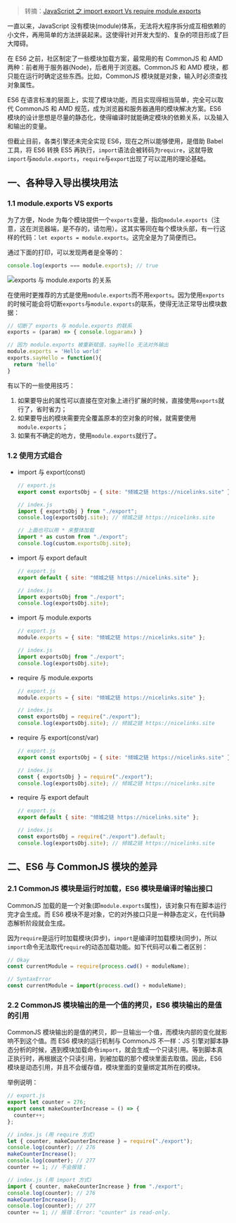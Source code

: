 > 转摘：[JavaScript 之 import export Vs require module.exports](http://www.jeffjade.com/2019/08/28/159-js-import-export-vs-require-module-exports/)

一直以来，JavaScript 没有模块(module)体系，无法将大程序拆分成互相依赖的小文件，再用简单的方法拼装起来。这使得针对开发大型的、复杂的项目形成了巨大障碍。

在 ES6 之前，社区制定了一些模块加载方案，最常用的有 CommonJS 和 AMD 两种：前者用于服务器(Node)，后者用于浏览器。CommonJS 和 AMD 模块，都只能在运行时确定这些东西。比如，CommonJS 模块就是对象，输入时必须查找对象属性。

ES6 在语言标准的层面上，实现了模块功能，而且实现得相当简单，完全可以取代 CommonJS 和 AMD 规范，成为浏览器和服务器通用的模块解决方案。ES6 模块的设计思想是尽量的静态化，使得编译时就能确定模块的依赖关系，以及输入和输出的变量。

但截止目前，各类引擎还未完全实现 ES6，现在之所以能够使用，是借助 Babel 工具，将 ES6 转换 ES5 再执行，`import`语法会被转码为`require`，这就导致`import`与`module.exports`，`require`与`export`出现了可以混用的理论基础。

## 一、各种导入导出模块用法

### 1.1 module.exports VS exports

为了方便，Node 为每个模块提供一个`exports`变量，指向`module.exports`（注意，这在浏览器端，是不存的，请勿用）。这其实等同在每个模块头部，有一行这样的代码：`let exports = module.exports`。这完全是为了简便而已。

通过下面的打印，可以发现两者是全等的：

```JavaScript
console.log(exports === module.exports); // true
```

![exports 与 module.exports 的关系](http://cnd.qiniu.lin07ux.cn/markdown/1479006903041.png)

在使用时更推荐的方式是使用`module.exports`而不用`exports`。因为使用`exports`的时候可能会将切断`exports`与`module.exports`的联系，使得无法正常导出模块数据：

```JavaScript
// 切断了 exports 与 module.exports 的联系
exports = (param) => { console.logparamx) }

// 因为 module.exports 被重新赋值，sayHello 无法对外输出
module.exports = 'Hello world'
exports.sayHello = function(){
  return 'hello'
}
```

有以下的一些使用技巧：

1. 如果要导出的属性可以直接在空对象上进行扩展的时候，直接使用`exports`就行了，省时省力；
2. 如果要导出的模块需要完全覆盖原本的空对象的时候，就需要使用`module.exports`；
3. 如果有不确定的地方，使用`module.exports`就行了。

### 1.2 使用方式组合

* import 与 export(const)
    
    ```JavaScript
    // export.js
    export const exportsObj = { site: "倾城之链 https://nicelinks.site" };
    
    // index.js
    import { exportsObj } from "./export";
    console.log(exportsObj.site); // 倾城之链 https://nicelinks.site
    
    // 上面也可以用 * 来整体加载
    import * as custom from "./export";
    console.log(custom.exportsObj.site);
    ```

* import 与 export default

    ```JavaScript
    // export.js
    export default { site: "倾城之链 https://nicelinks.site" };
    
    // index.js
    import exportsObj from "./export";
    console.log(exportsObj.site);
    ```

* import 与 module.exports

    ```JavaScript
    // export.js
    module.exports = { site: "倾城之链 https://nicelinks.site" };
    
    // index.js
    import exportsObj from "./export";
    console.log(exportsObj.site);
    ```

* require 与 module.exports

    ```JavaScript
    // export.js
    module.exports = { site: "倾城之链 https://nicelinks.site" };
    
    // index.js
    const exportsObj = require("./export");
    console.log(exportsObj.site); // 倾城之链 https://nicelinks.site
    ```

* require 与 export(const/var)

    ```JavaScript
    // export.js
    export const exportsObj = { site: "倾城之链 https://nicelinks.site" };
    
    // index.js
    const { exportsObj } = require("./export");
    console.log(exportsObj.site); // 倾城之链 https://nicelinks.site
    ```

* require 与 export default

    ```JavaScript
    // export.js
    export default { site: "倾城之链 https://nicelinks.site" };
    
    // index.js
    const exportsObj = require("./export").default;
    console.log(exportsObj.site); // 倾城之链 https://nicelinks.site
    ```

## 二、ES6 与 CommonJS 模块的差异

### 2.1 CommonJS 模块是运行时加载，ES6 模块是编译时输出接口

CommonJS 加载的是一个对象(即`module.exports`属性)，该对象只有在脚本运行完才会生成。而 ES6 模块不是对象，它的对外接口只是一种静态定义，在代码静态解析阶段就会生成。

因为`require`是运行时加载模块(异步)，`import`是编译时加载模块(同步)，所以`import`命令无法取代`require`的动态加载功能。如下代码可以看二者区别：

```JavaScript
// Okay
const currentModule = require(process.cwd() + moduleName);

// SyntaxError
const currentModule = import(process.cwd() + moduleName);
```

### 2.2 CommonJS 模块输出的是一个值的拷贝，ES6 模块输出的是值的引用

CommonJS 模块输出的是值的拷贝，即一旦输出一个值，而模块内部的变化就影响不到这个值。而 ES6 模块的运行机制与 CommonJS 不一样：JS 引擎对脚本静态分析的时候，遇到模块加载命令`import`，就会生成一个只读引用。等到脚本真正执行时，再根据这个只读引用，到被加载的那个模块里面去取值。因此，ES6 模块是动态引用，并且不会缓存值，模块里面的变量绑定其所在的模块。

举例说明：

```JavaScript
// export.js
export let counter = 276;
export const makeCounterIncrease = () => {
  counter++;
};

// index.js (用 require 方式)
let { counter, makeCounterIncrease } = require("./export");
console.log(counter); // 276
makeCounterIncrease();
console.log(counter); // 277
counter += 1; // 不会报错；

// index.js (用 import 方式)
import { counter, makeCounterIncrease } from "./export";
console.log(counter); // 276
makeCounterIncrease();
console.log(counter); // 277
counter += 1; // 报错：Error: "counter" is read-only.
```

